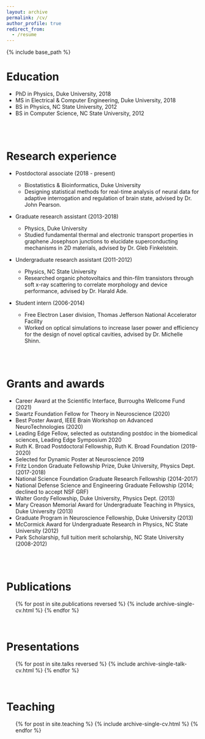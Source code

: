 ```yaml
---
layout: archive
permalink: /cv/
author_profile: true
redirect_from:
  - /resume
---
```


{% include base_path %}

Education
======
* PhD in Physics, Duke University, 2018
* MS in Electrical & Computer Engineering, Duke University, 2018
* BS in Physics, NC State University, 2012
* BS in Computer Science, NC State University, 2012
<br/>
<br/>

Research experience
======
* Postdoctoral associate (2018 - present)
  * Biostatistics & Bioinformatics, Duke University
  * Designing statistical methods for real-time analysis of neural data for adaptive interrogation and regulation of brain state, advised by Dr. John Pearson.

* Graduate research assistant (2013-2018)
  * Physics, Duke University
  * Studied fundamental thermal and electronic transport properties in graphene Josephson junctions to elucidate superconducting mechanisms in 2D materials, advised by Dr. Gleb Finkelstein.

* Undergraduate research assistant (2011-2012)
  * Physics, NC State University
  * Researched organic photovoltaics and thin-film transistors through soft x-ray scattering to correlate morphology and device performance, advised by Dr. Harald Ade.
  
* Student intern (2006-2014)
  * Free Electron Laser division, Thomas Jefferson National Accelerator Facility
  * Worked on optical simulations to increase laser power and efficiency for the design of novel optical cavities, advised by Dr. Michelle Shinn.
<br/>
<br/>

Grants and awards
======
* Career Award at the Scientific Interface, Burroughs Wellcome Fund (2021)
* Swartz Foundation Fellow for Theory in Neuroscience (2020)
* Best Poster Award, IEEE Brain Workshop on Advanced NeuroTechnologies (2020)
* Leading Edge Fellow, selected as outstanding postdoc in the biomedical sciences, Leading Edge Symposium 2020
* Ruth K. Broad Postdoctoral Fellowship, Ruth K. Broad Foundation (2019-2020)
* Selected for Dynamic Poster at Neuroscience 2019
* Fritz London Graduate Fellowship Prize, Duke University, Physics Dept. (2017-2018)
* National Science Foundation Graduate Research Fellowship (2014-2017)
* National Defense Science and Engineering Graduate Fellowship (2014; declined to accept NSF GRF)
* Walter Gordy Fellowship, Duke University, Physics Dept. (2013)
* Mary Creason Memorial Award for Undergraduate Teaching in Physics, Duke University (2013)
* Graduate Program in Neuroscience Fellowship, Duke University (2013)
* McCormick Award for Undergraduate Research in Physics, NC State University (2012)
* Park Scholarship, full tuition merit scholarship, NC State University (2008-2012)
<br/>
<br/>

Publications
======
  <ul>{% for post in site.publications reversed %}
    {% include archive-single-cv.html %}
  {% endfor %}</ul>
<br/>
  
Presentations
======
  <ul>{% for post in site.talks reversed %}
    {% include archive-single-talk-cv.html %}
  {% endfor %}</ul>
<br/>
  
Teaching
======
  <ul>{% for post in site.teaching %}
    {% include archive-single-cv.html %}
  {% endfor %}</ul>
